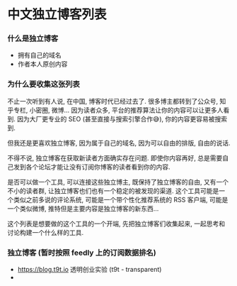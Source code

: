 # 中文独立博客列表

### 什么是独立博客

- 拥有自己的域名
- 作者本人原创内容

### 为什么要收集这张列表

不止一次听到有人说, 在中国, 博客时代已经过去了. 很多博主都转到了公众号, 知乎专栏, 小密圈, 微博... 因为读者众多, 平台的推荐算法让你的内容可以让更多人看到. 因为大厂更专业的 SEO (甚至直接与搜索引擎合作😅), 你的内容更容易被搜索到.

但我还是更喜欢独立博客, 因为属于自己的域名, 因为可以自由的排版, 自由的说话.

不得不说, 独立博客在获取新读者方面确实存在问题. 即使你内容再好, 总是需要自己发到各个论坛才能让没有订阅你博客的读者看到你的内容.

是否可以做一个工具, 可以连接这些独立博主, 既保持了独立博客的自由, 又有一个不小的读者群, 让独立博客也们也有一个稳定的被发现的渠道. 这个工具可能是一个类似之前多说的评论系统, 可能是一个带个性化推荐系统的 RSS 客户端, 可能是一个类似微博, 推特但是主要内容是独立博客的新东西...

这个列表是想要做的这个工具的一个开端, 先把独立博客们收集起来, 一起思考和讨论构建一个什么样的工具. 


### 独立博客 (暂时按照 feedly 上的订阅数据排名)

- https://blog.t9t.io 透明创业实验 (t9t - transparent)
- 
